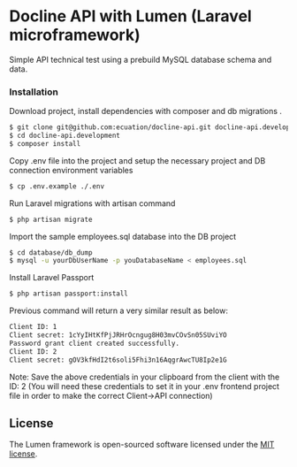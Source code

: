 # Docline API with Lumen (Laravel microframework)

Simple API technical test using a prebuild MySQL database schema and data.
### Installation

Download project, install dependencies with composer and db migrations .
```sh
$ git clone git@github.com:ecuation/docline-api.git docline-api.development
$ cd docline-api.development
$ composer install
```

Copy .env file into the project and setup the necessary project and DB connection environment variables
```sh
$ cp .env.example ./.env
```

Run Laravel migrations with artisan command
```sh
$ php artisan migrate
```

Import the sample employees.sql database into the DB project
```sh
$ cd database/db_dump
$ mysql -u yourDbUserName -p youDatabaseName < employees.sql
```

Install Laravel Passport

```sh
$ php artisan passport:install
```

Previous command will return a very similar result as below:
```sh
Client ID: 1
Client secret: 1cYyIHtKfPjJRHrOcngug8H03mvCOvSn05SUviYO
Password grant client created successfully.
Client ID: 2
Client secret: gOV3kfHdI2t6soli5Fhi3n16AqgrAwcTU8Ip2e1G
```
Note: Save the above credentials in your clipboard from the client with the ID: 2 
(You will need these credentials to set it in your .env frontend project file
in order to make the correct Client->API connection)

## License

The Lumen framework is open-sourced software licensed under the [MIT license](https://opensource.org/licenses/MIT).
